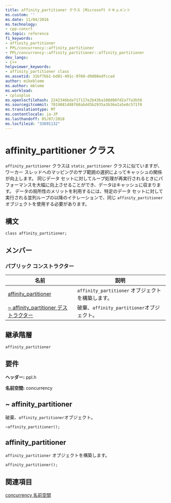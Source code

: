 ```yaml
---
title: affinity_partitioner クラス |Microsoft ドキュメント
ms.custom: ''
ms.date: 11/04/2016
ms.technology:
- cpp-concrt
ms.topic: reference
f1_keywords:
- affinity_partitioner
- PPL/concurrency::affinity_partitioner
- PPL/concurrency::affinity_partitioner::affinity_partitioner
dev_langs:
- C++
helpviewer_keywords:
- affinity_partitioner class
ms.assetid: 31bf7bb1-bd01-491c-9760-d9d60edfccad
author: mikeblome
ms.author: mblome
ms.workload:
- cplusplus
ms.openlocfilehash: 2242346bda717117e2b43ba108d86fd2a77a3b58
ms.sourcegitcommit: 7019081488f68abdd5b2935a3b36e2a5e8c571f8
ms.translationtype: MT
ms.contentlocale: ja-JP
ms.lasthandoff: 05/07/2018
ms.locfileid: "33691132"
---
```

# <a name="affinitypartitioner-class"></a>affinity_partitioner クラス
`affinity_partitioner` クラスは `static_partitioner` クラスに似ていますが、ワーカー スレッドへのマッピングのサブ範囲の選択によってキャッシュの関係が向上します。 同じデータ セットに対してループ処理が再実行されるときにパフォーマンスを大幅に向上させることができ、データはキャッシュに収まります。 データの局所性のメリットを利用するには、特定のデータ セットに対して実行される並列ループの以降のイテレーションで、同じ `affinity_partitioner` オブジェクトを使用する必要があります。  
  
## <a name="syntax"></a>構文  
  
```
class affinity_partitioner;
```  
  
## <a name="members"></a>メンバー  
  
### <a name="public-constructors"></a>パブリック コンストラクター  
  
|名前|説明|  
|----------|-----------------|  
|[affinity_partitioner](#ctor)|`affinity_partitioner` オブジェクトを構築します。|  
|[~ affinity_partitioner デストラクター](#dtor)|破棄、`affinity_partitioner`オブジェクト。|  
  
## <a name="inheritance-hierarchy"></a>継承階層  
 `affinity_partitioner`  
  
## <a name="requirements"></a>要件  
 **ヘッダー:** ppl.h  
  
 **名前空間:** concurrency  
  
##  <a name="dtor"></a> ~ affinity_partitioner 

 破棄、`affinity_partitioner`オブジェクト。  
  
```
~affinity_partitioner();
```  
  
##  <a name="ctor"></a> affinity_partitioner 

 `affinity_partitioner` オブジェクトを構築します。  
  
```
affinity_partitioner();
```  
  
## <a name="see-also"></a>関連項目  
 [concurrency 名前空間](concurrency-namespace.md)
